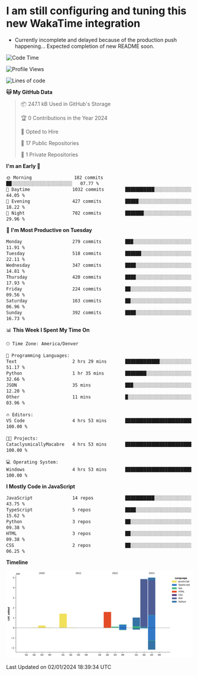 # I am still configuring and tuning this new WakaTime integration
- Currently incomplete and delayed because of the production push happening... Expected completion of new README soon.
<!--START_SECTION:waka-->
![Code Time](http://img.shields.io/badge/Code%20Time-446%20hrs%2041%20mins-blue)

![Profile Views](http://img.shields.io/badge/Profile%20Views-0-blue)

![Lines of code](https://img.shields.io/badge/From%20Hello%20World%20I%27ve%20Written-14.5%20million%20lines%20of%20code-blue)

**🐱 My GitHub Data** 

> 📦 247.1 kB Used in GitHub's Storage 
 > 
> 🏆 0 Contributions in the Year 2024
 > 
> 💼 Opted to Hire
 > 
> 📜 17 Public Repositories 
 > 
> 🔑 1 Private Repositories 
 > 
**I'm an Early 🐤** 

```text
🌞 Morning                182 commits         ██░░░░░░░░░░░░░░░░░░░░░░░   07.77 % 
🌆 Daytime                1032 commits        ███████████░░░░░░░░░░░░░░   44.05 % 
🌃 Evening                427 commits         █████░░░░░░░░░░░░░░░░░░░░   18.22 % 
🌙 Night                  702 commits         ███████░░░░░░░░░░░░░░░░░░   29.96 % 
```
📅 **I'm Most Productive on Tuesday** 

```text
Monday                   279 commits         ███░░░░░░░░░░░░░░░░░░░░░░   11.91 % 
Tuesday                  518 commits         ██████░░░░░░░░░░░░░░░░░░░   22.11 % 
Wednesday                347 commits         ████░░░░░░░░░░░░░░░░░░░░░   14.81 % 
Thursday                 420 commits         ████░░░░░░░░░░░░░░░░░░░░░   17.93 % 
Friday                   224 commits         ██░░░░░░░░░░░░░░░░░░░░░░░   09.56 % 
Saturday                 163 commits         ██░░░░░░░░░░░░░░░░░░░░░░░   06.96 % 
Sunday                   392 commits         ████░░░░░░░░░░░░░░░░░░░░░   16.73 % 
```


📊 **This Week I Spent My Time On** 

```text
🕑︎ Time Zone: America/Denver

💬 Programming Languages: 
Text                     2 hrs 29 mins       █████████████░░░░░░░░░░░░   51.17 % 
Python                   1 hr 35 mins        ████████░░░░░░░░░░░░░░░░░   32.66 % 
JSON                     35 mins             ███░░░░░░░░░░░░░░░░░░░░░░   12.20 % 
Other                    11 mins             █░░░░░░░░░░░░░░░░░░░░░░░░   03.96 % 

🔥 Editors: 
VS Code                  4 hrs 53 mins       █████████████████████████   100.00 % 

🐱‍💻 Projects: 
CataclysmicallyMacabre   4 hrs 53 mins       █████████████████████████   100.00 % 

💻 Operating System: 
Windows                  4 hrs 53 mins       █████████████████████████   100.00 % 
```

**I Mostly Code in JavaScript** 

```text
JavaScript               14 repos            ███████████░░░░░░░░░░░░░░   43.75 % 
TypeScript               5 repos             ████░░░░░░░░░░░░░░░░░░░░░   15.62 % 
Python                   3 repos             ██░░░░░░░░░░░░░░░░░░░░░░░   09.38 % 
HTML                     3 repos             ██░░░░░░░░░░░░░░░░░░░░░░░   09.38 % 
CSS                      2 repos             ██░░░░░░░░░░░░░░░░░░░░░░░   06.25 % 
```



**Timeline**

![Lines of Code chart](https://raw.githubusercontent.com/certifiedbice/certifiedbice/main/assets/bar_graph.png)


 Last Updated on 02/01/2024 18:39:34 UTC
<!--END_SECTION:waka-->
